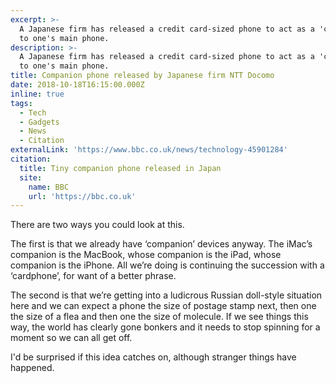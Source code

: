 ```yaml
---
excerpt: >-
  A Japanese firm has released a credit card-sized phone to act as a 'companion'
  to one's main phone.
description: >-
  A Japanese firm has released a credit card-sized phone to act as a 'companion'
  to one's main phone.
title: Companion phone released by Japanese firm NTT Docomo
date: 2018-10-18T16:15:00.000Z
inline: true
tags:
  - Tech
  - Gadgets
  - News
  - Citation
externalLink: 'https://www.bbc.co.uk/news/technology-45901284'
citation:
  title: Tiny companion phone released in Japan
  site:
    name: BBC
    url: 'https://bbc.co.uk'
---
```

There are two ways you could look at this.

The first is that we already have ‘companion’ devices anyway. The iMac’s companion is the MacBook, whose companion is the iPad, whose companion is the iPhone. All we’re doing is continuing the succession with a ‘cardphone’, for want of a better phrase.

The second is that we’re getting into a ludicrous Russian doll-style situation here and we can expect a phone the size of postage stamp next, then one the size of a flea and then one the size of molecule. If we see things this way, the world has clearly gone bonkers and it needs to stop spinning for a moment so we can all get off. 

I'd be surprised if this idea catches on, although stranger things have happened.





